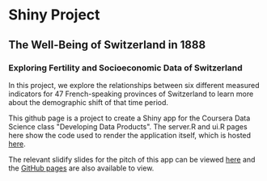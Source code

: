 # Shiny Project
## The Well-Being of Switzerland in 1888
### Exploring Fertility and Socioeconomic Data of Switzerland

In this project, we explore the relationships between six different measured indicators for 47 French-speaking provinces of Switzerland to learn more about the demographic shift of that time period.

This github page is a project to create a Shiny app for the Coursera Data Science class "Developing Data Products". The server.R and ui.R pages here show the code used to render the application itself, which is hosted [here](https://rwk506.shinyapps.io/Project/).

The relevant slidify slides for the pitch of this app can be viewed [here](http://rwk506.github.io/SlidifyPitch/index.html#slide1) and the [GitHub pages](https://github.com/rwk506/SlidifyPitch) are also available to view.



